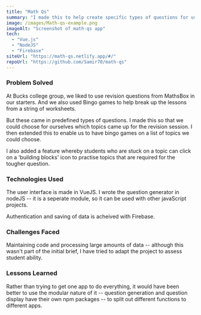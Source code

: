 ```yaml
---
title: "Math Qs"
summary: "I made this to help create specific types of questions for use in maths classes"
image: /images/Math-qs-example.png
imageAlt: "Screenshot of math-qs app"
tech:
  - "Vue.js"
  - "NodeJS"
  - "Firebase"
siteUrl: "https://math-qs.netlify.app/#/"
repoUrl: "https://github.com/Samir70/math-qs"
---
```


### Problem Solved

At Bucks college group, we liked to use revision questions from MathsBox in our starters. And we also used Bingo games to help break up the lessons from a string of worksheets.

But these came in predefined types of questions. I made this so that we could choose for ourselves which topics came up for the revision session. I then extended this to enable us to have bingo games on a list of topics we could choose.

I also added a feature whereby students who are stuck on a topic can click on a 'building blocks' icon to practise topics that are required for the tougher question.

### Technologies Used

The user interface is made in VueJS. I wrote the question generator in nodeJS -- it is a seperate module, so it can be used with other javaScript projects.

Authentication and saving of data is acheived with Firebase.

### Challenges Faced

Maintaining code and processing large amounts of data -- although this wasn't part of the initial brief, I have tried to adapt the project to assess student ability.

### Lessons Learned

Rather than trying to get one app to do everything, it would have been better to use the modular nature of it -- question generation and question display have their own npm packages -- to split out different functions to different apps.